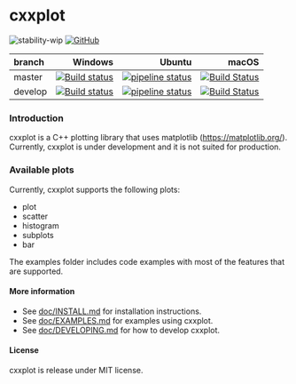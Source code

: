 cxxplot
==============

![stability-wip](https://img.shields.io/badge/stability-work_in_progress-lightgrey.svg)
[![GitHub](https://img.shields.io/github/license/avramidis/cxxplot)](https://github.com/avramidis/cxxplot/blob/master/LICENSE)

branch | Windows | Ubuntu | macOS 
| :--- | ---: | ---: | ---: |
| master | [![Build status](https://ci.appveyor.com/api/projects/status/1b5kmevuiem6qh78/branch/master?svg=true)](https://ci.appveyor.com/project/avramidis/cxxplot/branch/master) | [![pipeline status](https://gitlab.com/avramidis/cxxplot/badges/master/pipeline.svg)](https://gitlab.com/avramidis/cxxplot/commits/master) | [![Build Status](https://travis-ci.org/avramidis/cxxplot.svg?branch=master)](https://travis-ci.org/avramidis/cxxplot/branches)
| develop | [![Build status](https://ci.appveyor.com/api/projects/status/1b5kmevuiem6qh78/branch/develop?svg=true)](https://ci.appveyor.com/project/avramidis/cxxplot/branch/develop) | [![pipeline status](https://gitlab.com/avramidis/cxxplot/badges/develop/pipeline.svg)](https://gitlab.com/avramidis/cxxplot/commits/develop) | [![Build Status](https://travis-ci.org/avramidis/cxxplot.svg?branch=develop)](https://travis-ci.org/avramidis/cxxplot/branches)

### Introduction
cxxplot is a C++ plotting library that uses matplotlib (https://matplotlib.org/). Currently, cxxplot is under development and it is not suited for production.  

### Available plots

Currently, cxxplot supports the following plots:

* plot
* scatter
* histogram
* subplots
* bar

The examples folder includes code examples with most of the features that are supported.

#### More information
* See [doc/INSTALL.md](doc/INSTALL.md) for installation instructions.
* See [doc/EXAMPLES.md](doc/EXAMPLES.md) for examples using cxxplot.
* See [doc/DEVELOPING.md](doc/DEVELOPING.md) for how to develop cxxplot.

#### License
cxxplot is release under MIT license.